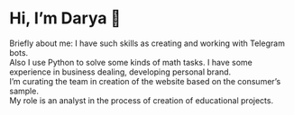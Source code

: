 # Hi, I’m Darya 👋
Briefly about me:
I have such skills as creating and working with Telegram bots. 
\
Also I use Python to solve some kinds of math tasks.
I have some experience in business dealing, developing personal brand.
\
I’m curating the team in creation of the website based on the consumer’s sample.
\
My role is an analyst in the process of creation of educational projects.
